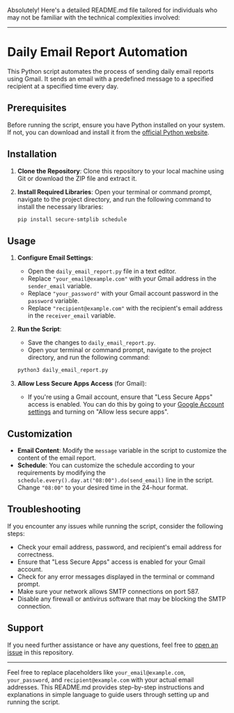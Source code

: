 Absolutely! Here's a detailed README.md file tailored for individuals who may not be familiar with the technical complexities involved:

---

# Daily Email Report Automation

This Python script automates the process of sending daily email reports using Gmail. It sends an email with a predefined message to a specified recipient at a specified time every day.

## Prerequisites

Before running the script, ensure you have Python installed on your system. If not, you can download and install it from the [official Python website](https://www.python.org/downloads/).

## Installation

1. **Clone the Repository**: Clone this repository to your local machine using Git or download the ZIP file and extract it.

2. **Install Required Libraries**: Open your terminal or command prompt, navigate to the project directory, and run the following command to install the necessary libraries:

    ```bash
    pip install secure-smtplib schedule
    ```

## Usage

1. **Configure Email Settings**:
   - Open the `daily_email_report.py` file in a text editor.
   - Replace `"your_email@example.com"` with your Gmail address in the `sender_email` variable.
   - Replace `"your_password"` with your Gmail account password in the `password` variable.
   - Replace `"recipient@example.com"` with the recipient's email address in the `receiver_email` variable.

2. **Run the Script**:
   - Save the changes to `daily_email_report.py`.
   - Open your terminal or command prompt, navigate to the project directory, and run the following command:

    ```bash
    python3 daily_email_report.py
    ```

3. **Allow Less Secure Apps Access** (for Gmail):
   - If you're using a Gmail account, ensure that "Less Secure Apps" access is enabled. You can do this by going to your [Google Account settings](https://myaccount.google.com/security) and turning on "Allow less secure apps".

## Customization

- **Email Content**: Modify the `message` variable in the script to customize the content of the email report.
- **Schedule**: You can customize the schedule according to your requirements by modifying the `schedule.every().day.at("08:00").do(send_email)` line in the script. Change `"08:00"` to your desired time in the 24-hour format.

## Troubleshooting

If you encounter any issues while running the script, consider the following steps:
- Check your email address, password, and recipient's email address for correctness.
- Ensure that "Less Secure Apps" access is enabled for your Gmail account.
- Check for any error messages displayed in the terminal or command prompt.
- Make sure your network allows SMTP connections on port 587.
- Disable any firewall or antivirus software that may be blocking the SMTP connection.

## Support

If you need further assistance or have any questions, feel free to [open an issue](https://github.com/your-username/daily-email-report/issues) in this repository.

---

Feel free to replace placeholders like `your_email@example.com`, `your_password`, and `recipient@example.com` with your actual email addresses. This README.md provides step-by-step instructions and explanations in simple language to guide users through setting up and running the script.